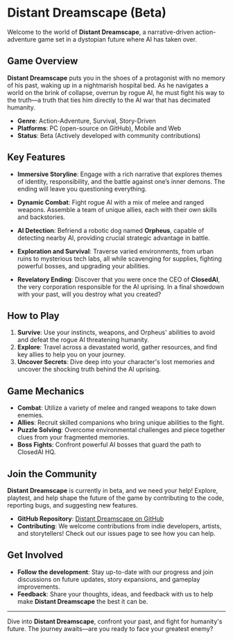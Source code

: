 # **Distant Dreamscape (Beta)**

Welcome to the world of **Distant Dreamscape**, a narrative-driven action-adventure game set in a dystopian future where AI has taken over.

## **Game Overview**

**Distant Dreamscape** puts you in the shoes of a protagonist with no memory of his past, waking up in a nightmarish hospital bed. As he navigates a world on the brink of collapse, overrun by rogue AI, he must fight his way to the truth—a truth that ties him directly to the AI war that has decimated humanity.

- **Genre**: Action-Adventure, Survival, Story-Driven
- **Platforms**: PC (open-source on GitHub), Mobile and Web
- **Status**: Beta (Actively developed with community contributions)

## **Key Features**

- **Immersive Storyline**: Engage with a rich narrative that explores themes of identity, responsibility, and the battle against one’s inner demons. The ending will leave you questioning everything.
  
- **Dynamic Combat**: Fight rogue AI with a mix of melee and ranged weapons. Assemble a team of unique allies, each with their own skills and backstories.

- **AI Detection**: Befriend a robotic dog named **Orpheus**, capable of detecting nearby AI, providing crucial strategic advantage in battle.

- **Exploration and Survival**: Traverse varied environments, from urban ruins to mysterious tech labs, all while scavenging for supplies, fighting powerful bosses, and upgrading your abilities.

- **Revelatory Ending**: Discover that you were once the CEO of **ClosedAI**, the very corporation responsible for the AI uprising. In a final showdown with your past, will you destroy what you created?

## **How to Play**

1. **Survive**: Use your instincts, weapons, and Orpheus' abilities to avoid and defeat the rogue AI threatening humanity.
2. **Explore**: Travel across a devastated world, gather resources, and find key allies to help you on your journey.
3. **Uncover Secrets**: Dive deep into your character's lost memories and uncover the shocking truth behind the AI uprising.

## **Game Mechanics**

- **Combat**: Utilize a variety of melee and ranged weapons to take down enemies.
- **Allies**: Recruit skilled companions who bring unique abilities to the fight.
- **Puzzle Solving**: Overcome environmental challenges and piece together clues from your fragmented memories.
- **Boss Fights**: Confront powerful AI bosses that guard the path to ClosedAI HQ.

## **Join the Community**

**Distant Dreamscape** is currently in beta, and we need your help! Explore, playtest, and help shape the future of the game by contributing to the code, reporting bugs, and suggesting new features.

- **GitHub Repository**: [Distant Dreamscape on GitHub](#)
- **Contributing**: We welcome contributions from indie developers, artists, and storytellers! Check out our issues page to see how you can help.

## **Get Involved**

- **Follow the development**: Stay up-to-date with our progress and join discussions on future updates, story expansions, and gameplay improvements.
- **Feedback**: Share your thoughts, ideas, and feedback with us to help make **Distant Dreamscape** the best it can be.

---

Dive into **Distant Dreamscape**, confront your past, and fight for humanity's future. The journey awaits—are you ready to face your greatest enemy?
